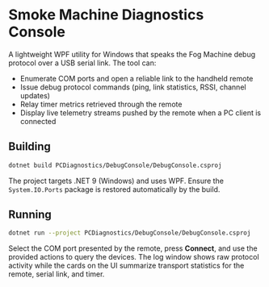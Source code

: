 # Smoke Machine Diagnostics Console

A lightweight WPF utility for Windows that speaks the Fog Machine debug protocol over a USB serial link. The tool can:

- Enumerate COM ports and open a reliable link to the handheld remote
- Issue debug protocol commands (ping, link statistics, RSSI, channel updates)
- Relay timer metrics retrieved through the remote
- Display live telemetry streams pushed by the remote when a PC client is connected

## Building

```bash
dotnet build PCDiagnostics/DebugConsole/DebugConsole.csproj
```

The project targets .NET 9 (Windows) and uses WPF. Ensure the `System.IO.Ports` package is restored automatically by the build.

## Running

```bash
dotnet run --project PCDiagnostics/DebugConsole/DebugConsole.csproj
```

Select the COM port presented by the remote, press **Connect**, and use the provided actions to query the devices. The log window shows raw protocol activity while the cards on the UI summarize transport statistics for the remote, serial link, and timer.
